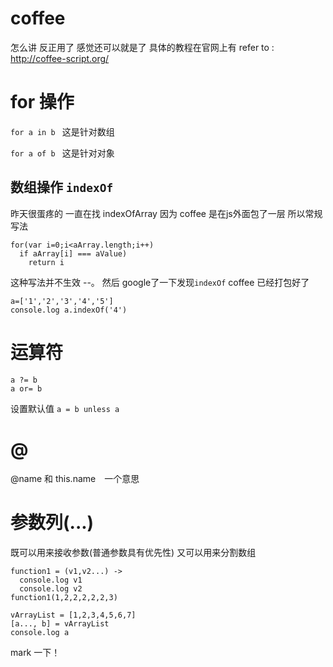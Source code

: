 # coffee
怎么讲 反正用了 感觉还可以就是了
具体的教程在官网上有
refer to : http://coffee-script.org/

# for 操作

  `for a in b `  这是针对数组
  
  `for a of b ` 这是针对对象

## 数组操作 `indexOf`
  昨天很蛋疼的 一直在找 indexOfArray 
  因为 coffee 是在js外面包了一层 所以常规写法
  ```
  for(var i=0;i<aArray.length;i++)
    if aArray[i] === aValue)
      return i
  ```
  这种写法并不生效 --。
  然后 google了一下发现`indexOf` coffee 已经打包好了
  ```
  a=['1','2','3','4','5']
  console.log a.indexOf('4')
  ```
# 运算符
```
a ?= b
a or= b
```
设置默认值
`a = b unless a`
# @
@name 和 this.name　一个意思

# 参数列(...)
既可以用来接收参数(普通参数具有优先性)
又可以用来分割数组
```
function1 = (v1,v2...) ->
  console.log v1
  console.log v2
function1(1,2,2,2,2,2,3)

vArrayList = [1,2,3,4,5,6,7]
[a..., b] = vArrayList
console.log a
```
  mark 一下！
